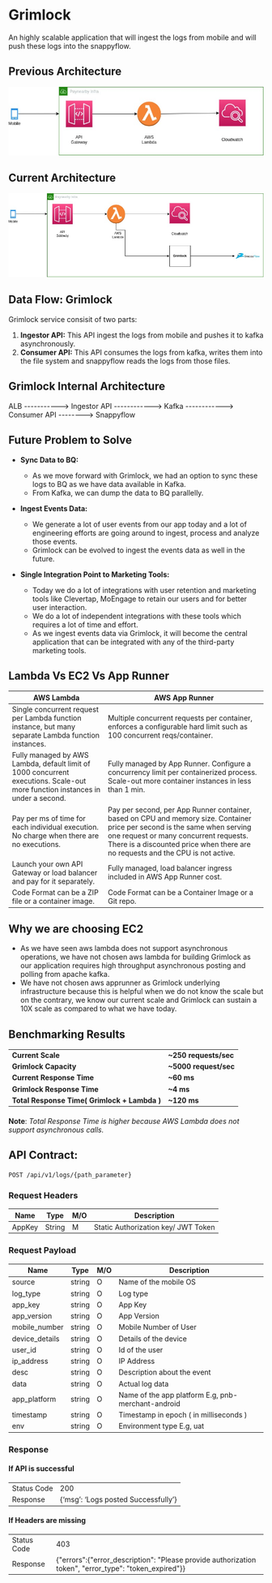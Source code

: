 # Grimlock
An highly scalable application that will ingest the logs from mobile and will push these logs into the snappyflow.

## Previous Architecture
![Optional Text](grimlock_v2.jpg)

## Current Architecture
![Optional Text](grimlock_v3.jpg)

## Data Flow: Grimlock
Grimlock service consisit of two parts:
1) **Ingestor API:** This API ingest the logs from mobile and pushes it to kafka asynchronously.
2) **Consumer API:** This API consumes the logs from kafka, writes them into the file system and snappyflow reads the logs from those files.

## Grimlock Internal Architecture
ALB  -----------> Ingestor API  ------------> Kafka ------------> Consumer API --------> Snappyflow

## Future Problem to Solve
 - **Sync Data to BQ:** 
   - As we move forward with Grimlock, we had an option to sync these logs to BQ as we have data available in Kafka.
   - From Kafka, we can dump the data to BQ parallelly.

 - **Ingest Events Data:**
   - We generate a lot of user events from our app today and a lot of engineering efforts are going around to ingest, process and analyze those events.
   - Grimlock can be evolved to ingest the events data as well in the future.
   
 - **Single Integration Point to Marketing Tools:**
   - Today we do a lot of integrations with user retention and marketing tools like Clevertap, MoEngage to retain our users and for better user interaction.       
   - We do a lot of independent integrations with these tools which requires a lot of time and effort.
   - As we ingest events data via Grimlock, it will become the central application that can be integrated with any of the third-party marketing tools.

## Lambda Vs EC2 Vs App Runner
AWS Lambda | AWS App Runner |
--- | --- |
Single concurrent request per Lambda function instance, but many separate Lambda function instances. | Multiple concurrent requests per container, enforces a configurable hard limit such as 100 concurrent reqs/container.
Fully managed by AWS Lambda, default limit of 1000 concurrent executions. Scale-out more function instances in under a second. | Fully managed by App Runner. Configure a concurrency limit per containerized process. Scale-out more container instances in less than 1 min.
Pay per ms of time for each individual execution. No charge when there are no executions. | Pay per second, per App Runner container, based on CPU and memory size. Container price per second is the same when serving one request or many concurrent requests. There is a discounted price when there are no requests and the CPU is not active.
Launch your own API Gateway or load balancer and pay for it separately. | Fully managed, load balancer ingress included in AWS App Runner cost.
Code Format can be a ZIP file or a container image. | Code Format can be a  Container Image or a Git repo.

## Why we are choosing EC2
 - As we have seen aws lambda does not support asynchronous operations, we have not chosen aws lambda for building Grimlock as our application requires high throughput asynchronous posting and polling from apache kafka.
 - We have not chosen aws apprunner as Grimlock underlying infrastructure because this is helpful when we do not know the scale but on the contrary, we know our current scale and Grimlock can sustain a 10X scale as compared to what we have today.

## Benchmarking Results
|   |   |
|---|---|
**Current Scale** | **~250 requests/sec**
**Grimlock Capacity** | **~5000 request/sec**
**Current Response Time** | **~60 ms**
**Grimlock Response Time** | **~4 ms**
**Total Response Time( Grimlock + Lambda )** | **~120 ms**

#### 
**Note**: _Total Response Time is higher because AWS Lambda does not support asynchronous calls._

## API Contract:
```http
POST /api/v1/logs/{path_parameter}
```
### Request Headers
Name | Type | M/O | Description
--- | --- | ---| ---|
AppKey | String | M | Static Authorization key/ JWT Token

### Request Payload
Name | Type | M/O | Description
--- | --- | ---| ---|
source | string | O | Name of the mobile OS
log_type | string | O | Log type
app_key | string | O | App Key
app_version | string | O | App Version
mobile_number | string | O | Mobile Number of User
device_details | string | O | Details of the device
user_id | string | O | Id of the user
ip_address | string | O | IP Address
desc | string | O | Description about the event
data | string | O | Actual log data
app_platform | string | O | Name of the app platform E.g, pnb-merchant-android
timestamp | string | O | Timestamp in epoch ( in milliseconds )
env | string | O | Environment type E.g, uat

### Response

#### If API is successful
|    |     |
--- | --- |
| Status Code | 200 |
| Response | {‘msg’: ‘Logs posted Successfully’} | 

#### If Headers are missing
|    |     |
--- | --- |
| Status Code | 403 |
| Response | {"errors":{"error_description": "Please provide authorization token", "error_type": "token_expired"}} | 












 
